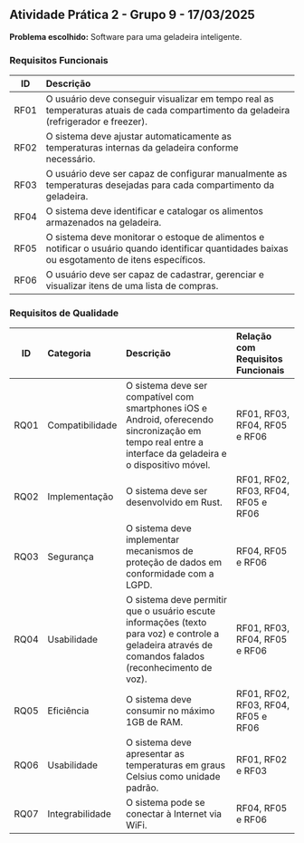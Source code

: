 ## Atividade Prática 2 - Grupo 9 - 17/03/2025

**Problema escolhido:** Software para uma geladeira inteligente.

### Requisitos Funcionais

| ID | Descrição |
|:---:|:---|
| RF01 | O usuário deve conseguir visualizar em tempo real as temperaturas atuais de cada compartimento da geladeira (refrigerador e freezer). |
| RF02 | O sistema deve ajustar automaticamente as temperaturas internas da geladeira conforme necessário. |
| RF03 | O usuário deve ser capaz de configurar manualmente as temperaturas desejadas para cada compartimento da geladeira. |
| RF04 | O sistema deve identificar e catalogar os alimentos armazenados na geladeira. |
| RF05 | O sistema deve monitorar o estoque de alimentos e notificar o usuário quando identificar quantidades baixas ou esgotamento de itens específicos. |
| RF06 | O usuário deve ser capaz de cadastrar, gerenciar e visualizar itens de uma lista de compras. |

### Requisitos de Qualidade

| ID | Categoria | Descrição | Relação com Requisitos Funcionais |
|:---:|:---|:---|:---|
| RQ01 | Compatibilidade | O sistema deve ser compatível com smartphones iOS e Android, oferecendo sincronização em tempo real entre a interface da geladeira e o dispositivo móvel. | RF01, RF03, RF04, RF05 e RF06 |
| RQ02 | Implementação | O sistema deve ser desenvolvido em Rust. | RF01, RF02, RF03, RF04, RF05 e RF06 |
| RQ03 | Segurança | O sistema deve implementar mecanismos de proteção de dados em conformidade com a LGPD. | RF04, RF05 e RF06 |
| RQ04 | Usabilidade | O sistema deve permitir que o usuário escute informações (texto para voz) e controle a geladeira através de comandos falados (reconhecimento de voz). | RF01, RF03, RF04, RF05 e RF06 |
| RQ05 | Eficiência | O sistema deve consumir no máximo 1GB de RAM. | RF01, RF02, RF03, RF04, RF05 e RF06 |
| RQ06 | Usabilidade | O sistema deve apresentar as temperaturas em graus Celsius como unidade padrão. | RF01, RF02 e RF03 |
| RQ07 | Integrabilidade | O sistema pode se conectar à Internet via WiFi. | RF04, RF05 e RF06 |
